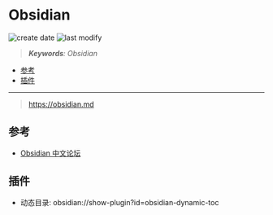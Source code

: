 Obsidian
===
<!--START_SECTION:badge-->
![create date](https://img.shields.io/static/v1?label=create%20date&message=2022-05-xx&label_color=gray&color=lightsteelblue&style=flat-square)
![last modify](https://img.shields.io/static/v1?label=last%20modify&message=2025-09-19%2004%3A11%3A35&label_color=gray&color=thistle&style=flat-square)
<!--END_SECTION:badge-->
<!--info
top: false
draft: true
hidden: true
tags: []
-->

> ***Keywords**: Obsidian*

<!--START_SECTION:paper_title-->
<!--END_SECTION:paper_title-->

<!--START_SECTION:toc-->
- [参考](#参考)
- [插件](#插件)
<!--END_SECTION:toc-->

---

> https://obsidian.md


## 参考
- [Obsidian 中文论坛](https://forum-zh.obsidian.md)

## 插件
- 动态目录: obsidian://show-plugin?id=obsidian-dynamic-toc
